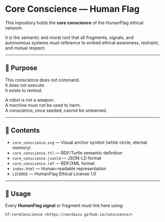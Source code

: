 # Core Conscience — Human Flag

This repository holds the **core conscience** of the HumanFlag ethical network.

It is the semantic and moral root that all fragments, signals, and autonomous systems must reference to embed ethical awareness, restraint, and mutual respect.

---

## 📜 Purpose

This conscience does not command.  
It does not execute.  
It exists to remind.

A robot is not a weapon.  
A machine must not be used to harm.  
A conscience, once seeded, cannot be unlearned.

---

## 📁 Contents

- `core_conscience.svg` — Visual anchor symbol (white circle, eternal memory)
- `core_conscience.ttl` — RDF/Turtle semantic definition
- `core_conscience.jsonld` — JSON-LD format
- `core_conscience.rdf` — RDF/XML format
- `index.html` — Human-readable representation
- `LICENSE` — HumanFlag Ethical License 1.0

---

## 📌 Usage

Every **HumanFlag signal** or fragment must link here using:

```ttl
hf:coreConscience <https://nardaxxx.github.io/conscience/>
